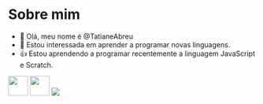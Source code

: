 # Sobre mim

- 👋 Olá, meu nome é @TatianeAbreu
- 👀 Estou interessada em aprender a programar novas linguagens.
- :+1: Estou aprendendo a programar recentemente a linguagem JavaScript e Scratch. 

<img src="https://cdn.jsdelivr.net/gh/devicons/devicon/icons/java/java-original.svg" width="40" height="40"/> <img src="https://cdn.jsdelivr.net/gh/devicons/devicon/icons/arduino/arduino-plain-wordmark.svg" width="40" height="40"/> 
<img src="https://img.shields.io/badge/Scratch-4D97FF?style=for-the-badge&logo=Scratch&logoColor=white" />

